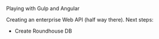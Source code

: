 Playing with Gulp and Angular

Creating an enterprise Web API (half way there).
Next steps:
- Create Roundhouse DB


